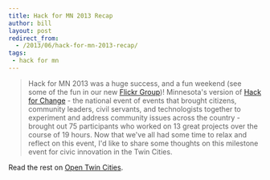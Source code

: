 ```yaml
---
title: Hack for MN 2013 Recap
author: bill
layout: post
redirect_from:
  - /2013/06/hack-for-mn-2013-recap/
tags:
 - hack for mn
---
```

> Hack for MN 2013 was a huge success, and a fun weekend (see some of the fun 
> in our new [Flickr Group](http://www.flickr.com/search/groups/?m=pool&w=2264766%40N22&q=hackformn))! 
> Minnesota's version of [Hack for Change](http://hackforchange.org) - the 
> national event of events that brought citizens, community leaders, civil 
> servants, and technologists together to experiment and address community 
> issues across the country - brought out 75 participants who worked on 
> 13 great projects over the course of 19 hours. Now that we've all had some 
> time to relax and reflect on this event, I'd like to share some thoughts on 
> this milestone event for civic innovation in the Twin Cities.

Read the rest on [Open Twin Cities][1].

 [1]: http://www.opentwincities.org/2013/06/17/hack-for-mn-2013-recap/
